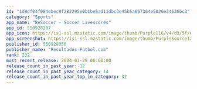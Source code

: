 ```yaml
---
id: "1d9df04f084ebec9f282295e0b1be5ad11dbc3e45b5a667364e5826e34636bc3"
category: "Sports"
app_name: "BeSoccer - Soccer Livescores"
app_id: 550928207
app_icon: https://is1-ssl.mzstatic.com/image/thumb/Purple116/v4/d3/5f/e1/d35fe108-c064-dac7-e176-8173cf58c58a/AppIcon-0-0-1x_U007emarketing-0-7-0-85-220.png/1024x1024bb.png
app_screenshot: https://is1-ssl.mzstatic.com/image/thumb/PurpleSource126/v4/85/a8/0f/85a80f30-7ea9-fd4a-521d-187644193a29/0e9ce122-7c07-44e9-a542-05d3ee4911ab_1.png/1242x2208bb.png
publisher_id: 550928350
publisher_name: "Resultados-Futbol.com"
rank: 232
most_recent_release: 2024-01-29 00:00:00
release_count_in_past_year: 12
release_count_in_past_year_category: 14
release_count_in_past_year_top_in_category: 32
---
```

